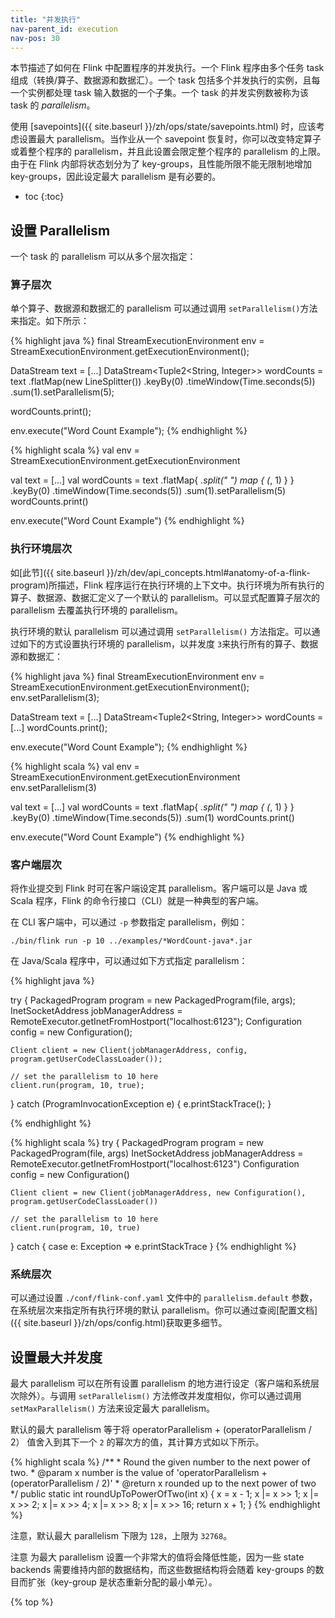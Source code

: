 ```yaml
---
title: "并发执行"
nav-parent_id: execution
nav-pos: 30
---
```

<!--
Licensed to the Apache Software Foundation (ASF) under one
or more contributor license agreements.  See the NOTICE file
distributed with this work for additional information
regarding copyright ownership.  The ASF licenses this file
to you under the Apache License, Version 2.0 (the
"License"); you may not use this file except in compliance
with the License.  You may obtain a copy of the License at

  http://www.apache.org/licenses/LICENSE-2.0

Unless required by applicable law or agreed to in writing,
software distributed under the License is distributed on an
"AS IS" BASIS, WITHOUT WARRANTIES OR CONDITIONS OF ANY
KIND, either express or implied.  See the License for the
specific language governing permissions and limitations
under the License.
-->

本节描述了如何在 Flink 中配置程序的并发执行。一个 Flink 程序由多个任务 task 组成（转换/算子、数据源和数据汇）。一个 task 包括多个并发执行的实例，且每一个实例都处理 task 输入数据的一个子集。一个 task 的并发实例数被称为该 task 的 *parallelism*。

使用 [savepoints]({{ site.baseurl }}/zh/ops/state/savepoints.html) 时，应该考虑设置最大 parallelism。当作业从一个 savepoint 恢复时，你可以改变特定算子或着整个程序的 parallelism，并且此设置会限定整个程序的 parallelism 的上限。由于在 Flink 内部将状态划分为了 key-groups，且性能所限不能无限制地增加 key-groups，因此设定最大 parallelism 是有必要的。

* toc
{:toc}

## 设置 Parallelism

一个 task 的 parallelism 可以从多个层次指定：

### 算子层次

单个算子、数据源和数据汇的 parallelism 可以通过调用 `setParallelism()`方法来指定。如下所示：

<div class="codetabs" markdown="1">
<div data-lang="java" markdown="1">
{% highlight java %}
final StreamExecutionEnvironment env = StreamExecutionEnvironment.getExecutionEnvironment();

DataStream<String> text = [...]
DataStream<Tuple2<String, Integer>> wordCounts = text
    .flatMap(new LineSplitter())
    .keyBy(0)
    .timeWindow(Time.seconds(5))
    .sum(1).setParallelism(5);

wordCounts.print();

env.execute("Word Count Example");
{% endhighlight %}
</div>
<div data-lang="scala" markdown="1">
{% highlight scala %}
val env = StreamExecutionEnvironment.getExecutionEnvironment

val text = [...]
val wordCounts = text
    .flatMap{ _.split(" ") map { (_, 1) } }
    .keyBy(0)
    .timeWindow(Time.seconds(5))
    .sum(1).setParallelism(5)
wordCounts.print()

env.execute("Word Count Example")
{% endhighlight %}
</div>
</div>

### 执行环境层次

如[此节]({{ site.baseurl }}/zh/dev/api_concepts.html#anatomy-of-a-flink-program)所描述，Flink 程序运行在执行环境的上下文中。执行环境为所有执行的算子、数据源、数据汇定义了一个默认的 parallelism。可以显式配置算子层次的 parallelism 去覆盖执行环境的 parallelism。

执行环境的默认 parallelism 可以通过调用 `setParallelism()` 方法指定。可以通过如下的方式设置执行环境的 parallelism，以并发度 `3`来执行所有的算子、数据源和数据汇：

<div class="codetabs" markdown="1">
<div data-lang="java" markdown="1">
{% highlight java %}
final StreamExecutionEnvironment env = StreamExecutionEnvironment.getExecutionEnvironment();
env.setParallelism(3);

DataStream<String> text = [...]
DataStream<Tuple2<String, Integer>> wordCounts = [...]
wordCounts.print();

env.execute("Word Count Example");
{% endhighlight %}
</div>
<div data-lang="scala" markdown="1">
{% highlight scala %}
val env = StreamExecutionEnvironment.getExecutionEnvironment
env.setParallelism(3)

val text = [...]
val wordCounts = text
    .flatMap{ _.split(" ") map { (_, 1) } }
    .keyBy(0)
    .timeWindow(Time.seconds(5))
    .sum(1)
wordCounts.print()

env.execute("Word Count Example")
{% endhighlight %}
</div>
</div>

### 客户端层次

将作业提交到 Flink 时可在客户端设定其 parallelism。客户端可以是 Java 或 Scala 程序，Flink 的命令行接口（CLI）就是一种典型的客户端。

在 CLI 客户端中，可以通过 `-p` 参数指定 parallelism，例如：

    ./bin/flink run -p 10 ../examples/*WordCount-java*.jar


在 Java/Scala 程序中，可以通过如下方式指定 parallelism：

<div class="codetabs" markdown="1">
<div data-lang="java" markdown="1">
{% highlight java %}

try {
    PackagedProgram program = new PackagedProgram(file, args);
    InetSocketAddress jobManagerAddress = RemoteExecutor.getInetFromHostport("localhost:6123");
    Configuration config = new Configuration();

    Client client = new Client(jobManagerAddress, config, program.getUserCodeClassLoader());

    // set the parallelism to 10 here
    client.run(program, 10, true);

} catch (ProgramInvocationException e) {
    e.printStackTrace();
}

{% endhighlight %}
</div>
<div data-lang="scala" markdown="1">
{% highlight scala %}
try {
    PackagedProgram program = new PackagedProgram(file, args)
    InetSocketAddress jobManagerAddress = RemoteExecutor.getInetFromHostport("localhost:6123")
    Configuration config = new Configuration()

    Client client = new Client(jobManagerAddress, new Configuration(), program.getUserCodeClassLoader())

    // set the parallelism to 10 here
    client.run(program, 10, true)

} catch {
    case e: Exception => e.printStackTrace
}
{% endhighlight %}
</div>
</div>


### 系统层次

可以通过设置 `./conf/flink-conf.yaml` 文件中的 `parallelism.default` 参数，在系统层次来指定所有执行环境的默认 parallelism。你可以通过查阅[配置文档]({{ site.baseurl }}/zh/ops/config.html)获取更多细节。


## 设置最大并发度

最大 parallelism 可以在所有设置 parallelism 的地方进行设定（客户端和系统层次除外）。与调用 `setParallelism()` 方法修改并发度相似，你可以通过调用 `setMaxParallelism()` 方法来设定最大 parallelism。

默认的最大 parallelism 等于将 operatorParallelism + (operatorParallelism / 2） 值舍入到其下一个 `2` 的幂次方的值，其计算方式如以下所示。

{% highlight scala %}
   /**
	 * Round the given number to the next power of two.
	 * @param x number is the value  of 'operatorParallelism + (operatorParallelism / 2)'
	 * @return x rounded up to the next power of two
	 */
	public static int roundUpToPowerOfTwo(int x) {
		x = x - 1;
		x |= x >> 1;
		x |= x >> 2;
		x |= x >> 4;
		x |= x >> 8;
		x |= x >> 16;
		return x + 1;
	}
{% endhighlight %}

注意，默认最大 parallelism 下限为 `128`，上限为 `32768`。

<span class="label label-danger">注意</span> 为最大 parallelism 设置一个非常大的值将会降低性能，因为一些 state backends 需要维持内部的数据结构，而这些数据结构将会随着 key-groups 的数目而扩张（key-group 是状态重新分配的最小单元）。


{% top %}
